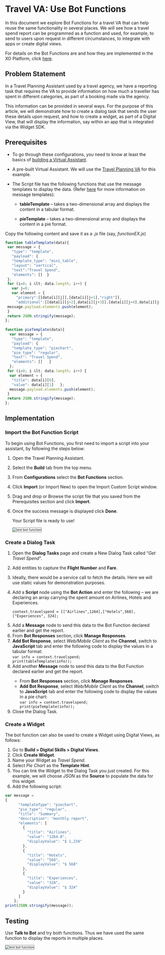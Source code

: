 # Travel VA: Use Bot Functions

In this document we explore Bot Functions for a travel VA that can help reuse the same functionality in several places. We will see how a travel spend report can be programmed as a function and used, for example, to send to users upon request in different circumstances, to integrate with apps or create digital views. 

For details on the Bot Functions are and how they are implemented in the XO Platform, click <a href="https://developer.kore.ai/docs/bots/bot-settings/bot-functions/reusing-bot-functions-custom-script-file/#Updating_Custom_Script_File" target="_blank">here</a>.

## Problem Statement

In a Travel Planning Assistant used by a travel agency, we have a reporting task that requires the VA to provide information on how much a traveller has spent in different categories, as part of a booking made via the agency. 

This information can be provided in several ways. For the purpose of this article, we will demonstrate how to create a dialog task that sends the user these details upon request, and how to create a widget, as part of a Digital View, that will display the information, say within an app that is integrated via the Widget SDK.

## Prerequisites

* To go through these configurations, you need to know at least the basics of <a href="https://developer.kore.ai/docs/bots/chatbot-overview/getting-started-bots/" target="_blank">building a Virtual Assistant</a>. 

* A pre-built Virtual Assistant. We will use the <a href="https://docsinternal-kore.github.io/docs/xo/how-tos/build-a-travel-planning-assistant/create-a-travel-virtual-assistant/" target="_blank">Travel Planning VA</a> for this example.

* The Script file has the following functions that use the message templates to display the data. (Refer <a href="https://developer.kore.ai/docs/bots/sdks/message-templates/" target="_blank">here</a> for more information on message templates): 
 
    * **tableTemplate** – </em>takes a two-dimensional array and displays the content in a tabular format.
 
    * **pieTemplate** – </em>takes a two-dimensional array and displays the content in a pie format.
    
Copy the following content and save it as a <em>.js</em> file (say, <em>functionEX.js</em>)

```js
function tableTemplate(data){ 
 var message = { 
   "type": "template", 
   "payload": { 
   "template_type": "mini_table", 
   "layout": "vertical", 
   "text":"Travel Spend", 
   "elements": []  } 
 }; 
 for (i=0; i &lt; data.length; i++) { 
   var j=0; 
   var element = { 
     "primary":[[data[i][j]],[data[i][j+1],"right"]], 
     "additional":[[data[i][j+2],data[i][j+3]],[data[i][j+4],data[i][j+5]]]   }; 
 message.payload.elements.push(element); 
 } 
 return JSON.stringify(message); 
}; 
 
function pieTemplate(data){ 
  var message = { 
   "type": "template", 
   "payload": { 
   "template_type": "piechart", 
   "pie_type": "regular", 
   "text": "Travel Spend", 
   "elements": []   } 
  }; 
 for (i=0; i &lt; data.length; i++) { 
  var element = { 
   "title": data[i][0], 
   "value": data[i][1]   }; 
  message.payload.elements.push(element); 
 } 
 return JSON.stringify(message); 
};
```
## Implementation

### Import the Bot Function Script

To begin using Bot Functions, you first need to import a script into your assistant, by following the steps below:

1. Open the Travel Planning Assistant.
2. Select the **Build** tab from the top menu.
3. From **Configurations** select the **Bot Functions** section.
4. Click **Import** (or Import New) to open the Import Custom Script window.
5. Drag and drop or Browse the script file that you saved from the Prerequisites section and click **Import**.
6. Once the success message is displayed click **Done**.

    Your Script file is ready to use!

    <img src="../images/import-bot-function-script.png" alt="test bot function" title="test bot function" style="border: 1px solid gray; zoom:75%;"> 

### Create a Dialog Task

1. Open the **Dialog Tasks** page and create a New Dialog Task called “*Get Travel Spend*”.
2. Add entities to capture the **Flight Number** and **Fare**.
3. Ideally, there would be a service call to fetch the details. Here we will use static values for demonstration purposes.
4. Add a **Script** node using the **Bot Action** and enter the following – we are declaring an array carrying the spent amount on Airlines, Hotels and Experiences.

    `context.travelspend = [["Airlines",1264],["Hotels",568],["Experiences", 324];`

<ol start="5"><li>Add a <strong>Message</strong> node to send this data to the Bot Function declared earlier and get the report.</li> 
<li>From <strong>Bot Responses</strong> section, click <strong>Manage Responses</strong>.</li> 
<li><strong>Add Bot Response</strong>, select <em>Web/Mobile Client </em>as the <strong>Channel</strong>, switch to <strong>JavaScript</strong> tab and enter the following code to display the values in a tabular format:
<br><code>var info = context.travelspend;<br>print(tableTemplate(info));</code></li> 
<li>Add another <strong>Message</strong> node to send this data to the Bot Function declared earlier and get the report.</li>
<ul> 
<li>From <strong>Bot Responses</strong> section, click <strong>Manage Responses</strong>.</li>
<li><strong>Add Bot Response</strong>, select <em>Web/Mobile Client </em>as the <strong>Channel</strong>, switch to <strong>JavaScript</strong> tab and enter the following code to display the values in a pie chart:<br><code>var info = context.travelspend;<br>print(pieTemplate(info));</code>
</li> 
</ul>
<li>Close the Dialog Task.
</li>
</ol>

### Create a Widget

The bot function can also be used to create a Widget using Digital Views, as follows:

1. Go to **Build > Digital Skills > Digital Views**.
2. Click **Create Widget**.
3. Name your Widget as _Travel Spend_.
4. Select _Pie Chart_ as the **Template Hint**.
5. You can link the Widget to the Dialog Task you just created. For this example, we will choose _JSON_ as the **Source** to populate the data for this widget.
6. Add the following script:

```js
var message =
{
      "templateType": "piechart",
      "pie_type": "regular",
      "title": "Summary",
      "description": "monthly report",
      "elements": [
        {
          "title": "Airlines",
          "value": "1264.0",
          "displayValue": "$ 1,234"
        },
        {
          "title": "Hotels",
          "value": "568",
          "displayValue": "$ 568"
        },
        {
          "title": "Experiences",
          "value": "324",
          "displayValue": "$ 324"
        }
      ]
    };
print(JSON.stringify(message));
```

## Testing

Use <strong>Talk to Bot</strong> and try both functions. Thus we have used the same function to display the reports in multiple places.

<img src="../images/bot-function-testing.png" alt="test bot function" title="test bot function" style="border: 1px solid gray; zoom:75%;"> 